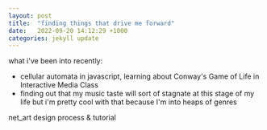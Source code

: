 ```yaml
---
layout: post
title:  "finding things that drive me forward"
date:   2022-09-20 14:12:29 +1000
categories: jekyll update
---
```


what i've been into recently:
- cellular automata in javascript, learning about Conway's Game of Life in Interactive Media Class
- finding out that my music taste will sort of stagnate at this stage of my life but i'm pretty cool with that because I'm into heaps of genres 

net_art design process & tutorial
